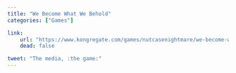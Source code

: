 ```yaml
---
title: "We Become What We Behold"
categories: ["Games"]

link:
    url: "https://www.kongregate.com/games/nutcasenightmare/we-become-what-we-behold"
    dead: false

tweet: "The media, :the game:"
---
```

